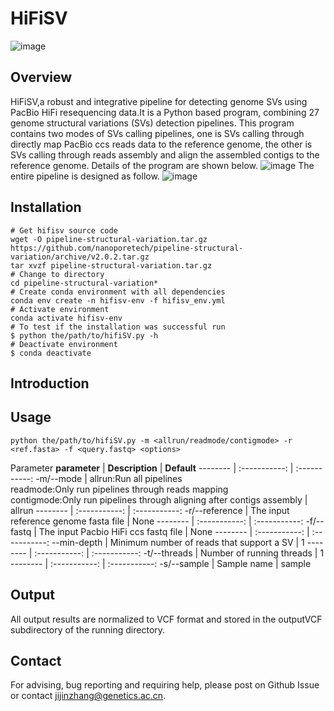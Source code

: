 # HiFiSV
![image](https://github.com/zhangjijin/HiFi_SV/blob/main/LOGO.png)
## Overview
HiFiSV,a robust and integrative pipeline for detecting genome SVs using PacBio HiFi resequencing data.It is a Python based program, combining 27 genome structural variations (SVs) detection pipelines. 
This program contains two modes of SVs calling pipelines, one is SVs calling through directly map PacBio ccs reads data to the reference genome, the other is SVs calling through reads assembly and align the assembled contigs to the reference genome. 
Details of the program are shown below.
![image](https://github.com/zhangjijin/HiFi_SV/blob/main/overview.png)
The entire pipeline is designed as follow.
![image](https://github.com/zhangjijin/HiFi_SV/blob/main/HiFi-SV.png)

## Installation

```
# Get hifisv source code
wget -O pipeline-structural-variation.tar.gz https://github.com/nanoporetech/pipeline-structural-variation/archive/v2.0.2.tar.gz
tar xvzf pipeline-structural-variation.tar.gz
# Change to directory
cd pipeline-structural-variation*
# Create conda environment with all dependencies
conda env create -n hifisv-env -f hifisv_env.yml
# Activate environment
conda activate hifisv-env
# To test if the installation was successful run
$ python the/path/to/hifiSV.py -h
# Deactivate environment
$ conda deactivate
```
## Introduction

## Usage
```
python the/path/to/hifiSV.py -m <allrun/readmode/contigmode> -r <ref.fasta> -f <query.fastq> <options>
```
Parameter
**parameter** | **Description** | **Default**
 -------- | :-----------:  | :-----------: 
 -m/--mode | allrun:Run all pipelines<br>readmode:Only run pipelines through reads mapping<br>contigmode:Only run pipelines through aligning after contigs assembly | allrun
 -------- | :-----------:  | :-----------:
 -r/--reference | The input reference genome fasta file | None
 -------- | :-----------:  | :-----------:
 -f/--fastq | The input Pacbio HiFi ccs fastq file | None
 -------- | :-----------:  | :-----------:
 --min-depth | Minimum number of reads that support a SV | 1
  -------- | :-----------:  | :-----------:
 -t/--threads | Number of running threads | 1
  -------- | :-----------:  | :-----------:
  -s/--sample | Sample name | sample

## Output
All output results are normalized to VCF format and stored in the outputVCF subdirectory of the running directory.
## Contact
For advising, bug reporting and requiring help, please post on Github Issue or contact jijinzhang@genetics.ac.cn.
